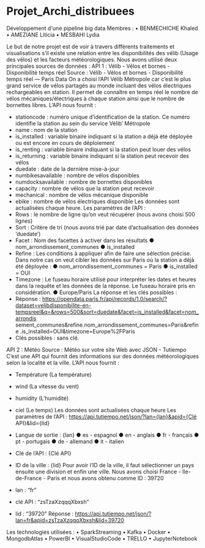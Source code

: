 # Projet_Archi_distribuees
Développement d'une pipeline big data
Membres :
•	BENMECHICHE Khaled 
•	AMEZIANE Liticia 
•	MESBAHI Lydia

Le but de notre projet est de voir à travers différents traitements et visualisations s’il existe une relation entre les disponibilités des vélib (Usage des vélos) et les facteurs météorologiques. 
Nous avons utilisé deux principales sources de données : 
API 1 : Vélib - Vélos et bornes - Disponibilité temps réel 
Source : Vélib - Vélos et bornes - Disponibilité temps réel — Paris Data 
On a choisi l’API Vélib Métropole car c’est le plus grand service de vélos partagés au monde incluant des vélos électriques rechargeables en station. Il permet de connaître en temps réel le nombre de vélos mécaniques/électriques à chaque station ainsi que le nombre de bornettes libres. 
L’API nous fournit : 
-	stationcode : numéro unique d’identification de la station. Ce numéro identifie la station au sein du service Vélib’ Métropole 
-	name : nom de la station 
-	is_installed : variable binaire indiquant si la station a déjà été déployée ou est encore en cours de déploiement 
-	is_renting : variable binaire indiquant si la station peut louer des vélos 
-	is_returning : variable binaire indiquant si la station peut recevoir des vélos 
-	duedate : date de la dernière mise-à-jour 
-	numbikesavailable : nombre de vélos disponibles 
-	numdocksavailable : nombre de bornettes disponibles 
-	capacity : nombre de vélos que la station peut recevoir 
-	mechanical : nombre de vélos mécanique disponible 
-	ebike : nombre de vélos électriques disponible 
Les données sont actualisées chaque heure. 
Les paramètres de l’API : 
-	Rows : le nombre de ligne qu’on veut récupérer (nous avons choisi 500 
lignes) 
-	Sort : Critère de tri (nous avons trié par date d’actualisation des données ‘duedate’) 
-	Facet : Nom des facettes à activer dans les résultats 
●	nom_arrondissement_communes 
●	is_installed 
-	Refine : Les conditions à appliquer afin de faire une sélection précise. Dans notre cas on veut cibler les données sur Paris où la station a déjà été déployée : 
●	nom_arrondissement_communes = Paris 
●	is_installed = OUI 
-	Timezone : Le fuseau horaire utilisé pour interpréter les dates et heures dans la requête et les données de la réponse. Le fuseau horaire pris en considération. 
●	Europe/Paris 
La réponse et les clés possibles : 
-	Réponse : 
https://opendata.paris.fr/api/records/1.0/search/?dataset=velibdisponibilite-en-tempsreel&q=&rows=500&sort=duedate&facet=is_installed&facet=nom_arrondis sement_communes&refine.nom_arrondissement_communes=Paris&refine
.is_installed=OUI&timezone=Europe%2FParis 
-	Clés possibles :  sans clé. 
 
  
API 2 : Météo 
Source : Météo sur votre site Web avec JSON - Tutiempo 
C’est une API qui fournit des informations sur des données météorologiques selon la localité et la ville. 
L’API nous fournit : 
-	Température (La température) 
-	wind (La vitesse du vent) 
-	humidity (L’humidité) 
-	ciel (Le temps) 
Les données sont actualisées chaque heure 
Les paramètres de l’API : 
https://api.tutiempo.net/json/?lan={lan}&apid={Clé API}&lid={lid} 
-	Langue de sortie : {lan} 
●	es - espagnol 
●	en - anglais 
●	fr - français 
●	pt - portugais 
●	de - allemand 
●	it - italien 
-	Clé de l’API : {Clé API} 
-	ID de la ville : {lid} 
Pour avoir l’ID de la ville, il faut sélectionner un pays ensuite une division et enfin une ville. 
Nous avons choisi France - Ile-de-France - Paris et nous avons obtenu comme ID : 39720 
 
  
-	lan : “fr” 
-	clé API : “zsTzaXzqqqXbxsh” 
-	lid : “39720” 
Réponse : https://api.tutiempo.net/json/?lan=fr&apid=zsTzaXzqqqXbxsh&lid=39720 


 Les technologies utilisées :
•	SparkStreaming
•	Kafka 
•	Docker 
•	MongodbAtlas
•	PowerBI 
•	VisualStudioCode
•	TRELLO
•	JupyterNotebook 

  
  
 
